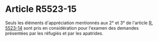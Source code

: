 # Article R5523-15

  
Seuls les éléments d'appréciation mentionnés aux 2° et 3° de l'article [R. 5523-14][1] sont pris en considération pour l'examen des demandes présentées par les réfugiés et par les apatrides.

 [1]: /affichCodeArticle.do?cidTexte=LEGITEXT000006072050&idArticle=LEGIARTI000018496978&dateTexte=&categorieLien=cid
